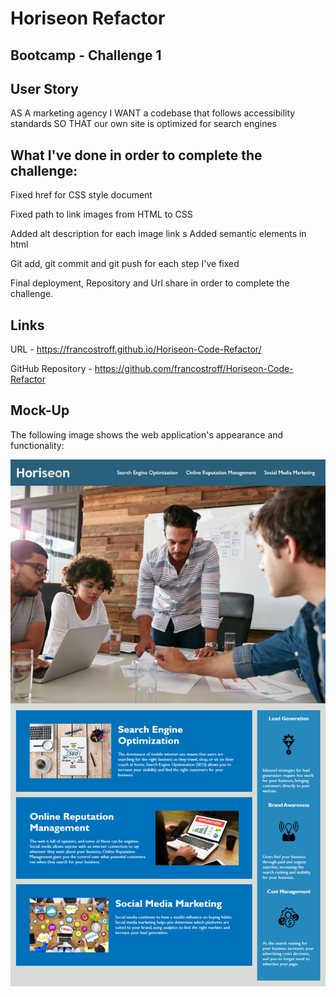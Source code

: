 # Horiseon Refactor 

## Bootcamp - Challenge 1

## User Story
AS A marketing agency
I WANT a codebase that follows accessibility standards
SO THAT our own site is optimized for search engines


## What I've done in order to complete the challenge:

Fixed href for CSS style document

Fixed path to link images from HTML to CSS

Added alt description for each image link
s
Added semantic elements in html

Git add, git commit and git push for each step I've fixed

Final deployment, Repository and Url share in order to complete the challenge.

## Links

URL - https://francostroff.github.io/Horiseon-Code-Refactor/

GitHub Repository - https://github.com/francostroff/Horiseon-Code-Refactor


## Mock-Up

The following image shows the web application's appearance and functionality:

![](Assets/images/01-html-css-git-challenge-demo.png)